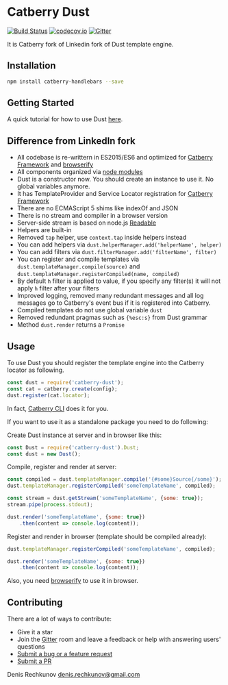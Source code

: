 # Catberry Dust  

[![Build Status](https://secure.travis-ci.org/catberry/catberry-dust.svg)](http://travis-ci.org/catberry/catberry-dust) [![codecov.io](http://codecov.io/github/catberry/catberry-dust/coverage.svg?branch=master)](http://codecov.io/github/catberry/catberry-dust?branch=master)
[![Gitter](https://badges.gitter.im/Join%20Chat.svg)](https://gitter.im/catberry/main?utm_source=badge&utm_medium=badge&utm_campaign=pr-badge&utm_content=body_badge)

It is Catberry fork of Linkedin fork of Dust template engine.

## Installation

```bash
npm install catberry-handlebars --save
```

## Getting Started
A quick tutorial for how to use Dust [here](docs/tutorial.md).

## Difference from LinkedIn fork
* All codebase is re-writtern in ES2015/ES6 and optimized for
[Catberry Framework](https://github.com/catberry/catberry) and [browserify](http://browserify.org/)
* All components organized via [node modules](http://nodejs.org/api/modules.html#modules_modules)
* Dust is a constructor now. You should create an instance to use it.
No global variables anymore.
* It has TemplateProvider and Service Locator registration for [Catberry Framework](https://github.com/catberry/catberry)
* There are no ECMAScript 5 shims like indexOf and JSON
* There is no stream and compiler in a browser version
* Server-side stream is based on node.js [Readable](http://nodejs.org/api/stream.html#stream_class_stream_readable)
* Helpers are built-in
* Removed `tap` helper, use `context.tap` inside helpers instead
* You can add helpers via `dust.helperManager.add('helperName', helper)`
* You can add filters via `dust.filterManager.add('filterName', filter)`
* You can register and compile templates via
`dust.templateManager.compile(source)` and
`dust.templateManager.registerCompiled(name, compiled)`
* By default `h` filter is applied to value, if you specify any filter(s)
it will not apply `h` filter after your filters
* Improved logging, removed many redundant messages and all log messages go to Catberry's event bus if it is registered into Catberry.
* Compiled templates do not use global variable `dust`
* Removed redundant pragmas such as `{%esc:s}` from Dust grammar
* Method `dust.render` returns a `Promise`

## Usage
To use Dust you should register the template engine into the Catberry locator as following.

```javascript
const dust = require('catberry-dust');
const cat = catberry.create(config);
dust.register(cat.locator);
```

In fact, [Catberry CLI](https://github.com/catberry/catberry-cli) does it for you.

If you want to use it as a standalone package you need to do following:

Create Dust instance at server and in browser like this:

```javascript
const Dust = require('catberry-dust').Dust;
const dust = new Dust();
```

Compile, register and render at server:

```javascript
const compiled = dust.templateManager.compile('{#some}Source{/some}');
dust.templateManager.registerCompiled('someTemplateName', compiled);

const stream = dust.getStream('someTemplateName', {some: true});
stream.pipe(process.stdout);

dust.render('someTemplateName', {some: true})
	.then(content => console.log(content));
```

Register and render in browser (template should be compiled already):

```javascript
dust.templateManager.registerCompiled('someTemplateName', compiled);

dust.render('someTemplateName', {some: true})
	.then(content => console.log(content));
```

Also, you need [browserify](http://browserify.org/) to use it in browser.

## Contributing

There are a lot of ways to contribute:

* Give it a star
* Join the [Gitter](https://gitter.im/catberry/main) room and leave a feedback or help with answering users' questions
* [Submit a bug or a feature request](https://github.com/catberry/catberry-dust/issues)
* [Submit a PR](https://github.com/catberry/catberry-dust/blob/develop/CONTRIBUTING.md)

Denis Rechkunov <denis.rechkunov@gmail.com>
